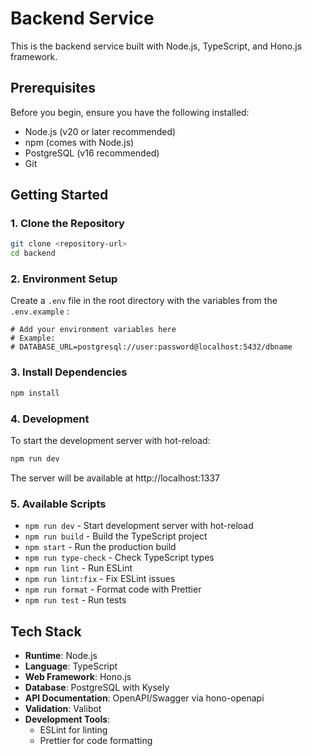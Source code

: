 # Backend Service

This is the backend service built with Node.js, TypeScript, and Hono.js framework.

## Prerequisites

Before you begin, ensure you have the following installed:

- Node.js (v20 or later recommended)
- npm (comes with Node.js)
- PostgreSQL (v16 recommended)
- Git

## Getting Started

### 1. Clone the Repository

```bash
git clone <repository-url>
cd backend
```

### 2. Environment Setup

Create a `.env` file in the root directory with the variables from the `.env.example` :

```env
# Add your environment variables here
# Example:
# DATABASE_URL=postgresql://user:password@localhost:5432/dbname
```

### 3. Install Dependencies

```bash
npm install
```

### 4. Development

To start the development server with hot-reload:

```bash
npm run dev
```

The server will be available at http://localhost:1337

### 5. Available Scripts

- `npm run dev` - Start development server with hot-reload
- `npm run build` - Build the TypeScript project
- `npm start` - Run the production build
- `npm run type-check` - Check TypeScript types
- `npm run lint` - Run ESLint
- `npm run lint:fix` - Fix ESLint issues
- `npm run format` - Format code with Prettier
- `npm run test` - Run tests

## Tech Stack

- **Runtime**: Node.js
- **Language**: TypeScript
- **Web Framework**: Hono.js
- **Database**: PostgreSQL with Kysely
- **API Documentation**: OpenAPI/Swagger via hono-openapi
- **Validation**: Valibot
- **Development Tools**:
  - ESLint for linting
  - Prettier for code formatting
